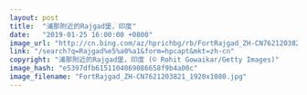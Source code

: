 ```yaml
---
layout: post
title:  "浦那附近的Rajgad堡，印度"
date:   "2019-01-25 16:00:00 +0800"
image_url: "http://cn.bing.com/az/hprichbg/rb/FortRajgad_ZH-CN7621203821_1920x1080.jpg"
link: "/search?q=Rajgad%e5%a0%a1&form=hpcapt&mkt=zh-cn"
copyright: "浦那附近的Rajgad堡，印度 (© Rohit Gowaikar/Getty Images)"
image_hash: "e5397dfb6151104069086658f9b4a00c"
image_filename: "FortRajgad_ZH-CN7621203821_1920x1080.jpg"
---
```

